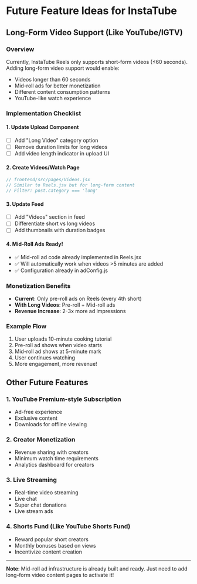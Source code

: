 # Future Feature Ideas for InstaTube

## Long-Form Video Support (Like YouTube/IGTV)

### Overview
Currently, InstaTube Reels only supports short-form videos (≤60 seconds). Adding long-form video support would enable:
- Videos longer than 60 seconds
- Mid-roll ads for better monetization
- Different content consumption patterns
- YouTube-like watch experience

### Implementation Checklist

#### 1. Update Upload Component
- [ ] Add "Long Video" category option
- [ ] Remove duration limits for long videos
- [ ] Add video length indicator in upload UI

#### 2. Create Videos/Watch Page
```javascript
// frontend/src/pages/Videos.jsx
// Similar to Reels.jsx but for long-form content
// Filter: post.category === 'long'
```

#### 3. Update Feed
- [ ] Add "Videos" section in feed
- [ ] Differentiate short vs long videos
- [ ] Add thumbnails with duration badges

#### 4. Mid-Roll Ads Ready!
- ✅ Mid-roll ad code already implemented in Reels.jsx
- ✅ Will automatically work when videos >5 minutes are added
- ✅ Configuration already in adConfig.js

### Monetization Benefits
- **Current**: Only pre-roll ads on Reels (every 4th short)
- **With Long Videos**: Pre-roll + Mid-roll ads
- **Revenue Increase**: 2-3x more ad impressions

### Example Flow
1. User uploads 10-minute cooking tutorial
2. Pre-roll ad shows when video starts
3. Mid-roll ad shows at 5-minute mark
4. User continues watching
5. More engagement, more revenue!

## Other Future Features

### 1. YouTube Premium-style Subscription
- Ad-free experience
- Exclusive content
- Downloads for offline viewing

### 2. Creator Monetization
- Revenue sharing with creators
- Minimum watch time requirements
- Analytics dashboard for creators

### 3. Live Streaming
- Real-time video streaming
- Live chat
- Super chat donations
- Live stream ads

### 4. Shorts Fund (Like YouTube Shorts Fund)
- Reward popular short creators
- Monthly bonuses based on views
- Incentivize content creation

---

**Note**: Mid-roll ad infrastructure is already built and ready. Just need to add long-form video content pages to activate it!

